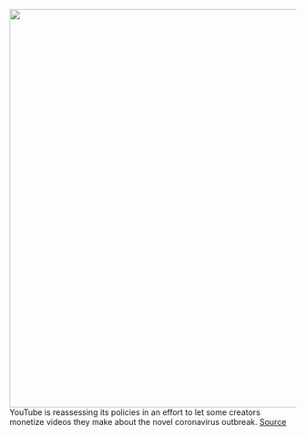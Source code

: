 <img src='https://cdn.vox-cdn.com/thumbor/Jo3-NwRMrsx32noUZFVdc7ho82E=/0x0:2040x1360/1200x800/filters:focal(857x517:1183x843)/cdn.vox-cdn.com/uploads/chorus_image/image/66483203/acastro_180321_1777_youtube_0002.0.jpg' width='700px' /><br/>
YouTube is reassessing its policies in an effort to let some creators monetize videos they make about the novel coronavirus outbreak.
<a href='https://www.theverge.com/2020/3/11/21174212/youtube-coronavirus-monetization-ads-susan-wojcicki-sensitive-subject-phil-defranco'> Source <a/>